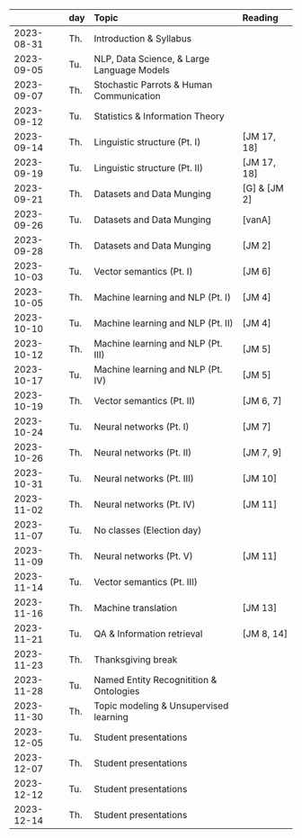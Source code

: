 |            | day | Topic                                      | Reading      |
| :--------- | :-- | :----------------------------------------- | :----------- |
| 2023-08-31 | Th. | Introduction & Syllabus                    |              |
| 2023-09-05 | Tu. | NLP, Data Science, & Large Language Models |              |
| 2023-09-07 | Th. | Stochastic Parrots & Human Communication   |              |
| 2023-09-12 | Tu. | Statistics & Information Theory            |              |
| 2023-09-14 | Th. | Linguistic structure (Pt. I)               | [JM 17, 18]  |
| 2023-09-19 | Tu. | Linguistic structure (Pt. II)              | [JM 17, 18]  |
| 2023-09-21 | Th. | Datasets and Data Munging                  | [G] & [JM 2] |
| 2023-09-26 | Tu. | Datasets and Data Munging                  | [vanA]       |
| 2023-09-28 | Th. | Datasets and Data Munging                  | [JM 2]       |
| 2023-10-03 | Tu. | Vector semantics (Pt. I)                   | [JM 6]       |
| 2023-10-05 | Th. | Machine learning and NLP (Pt. I)           | [JM 4]       |
| 2023-10-10 | Tu. | Machine learning and NLP (Pt. II)          | [JM 4]       |
| 2023-10-12 | Th. | Machine learning and NLP (Pt. III)         | [JM 5]       |
| 2023-10-17 | Tu. | Machine learning and NLP (Pt. IV)          | [JM 5]       |
| 2023-10-19 | Th. | Vector semantics (Pt. II)                  | [JM 6, 7]    |
| 2023-10-24 | Tu. | Neural networks (Pt. I)                    | [JM 7]       |
| 2023-10-26 | Th. | Neural networks (Pt. II)                   | [JM 7, 9]    |
| 2023-10-31 | Tu. | Neural networks (Pt. III)                  | [JM 10]      |
| 2023-11-02 | Th. | Neural networks (Pt. IV)                   | [JM 11]      |
| 2023-11-07 | Tu. | No classes (Election day)                  |              |
| 2023-11-09 | Th. | Neural networks (Pt. V)                    | [JM 11]      |
| 2023-11-14 | Tu. | Vector semantics (Pt. III)                 |              |
| 2023-11-16 | Th. | Machine translation                        | [JM 13]      |
| 2023-11-21 | Tu. | QA & Information retrieval                 | [JM 8, 14]   |
| 2023-11-23 | Th. | Thanksgiving break                         |              |
| 2023-11-28 | Tu. | Named Entity Recognitition & Ontologies    |              |
| 2023-11-30 | Th. | Topic modeling & Unsupervised learning     |              |
| 2023-12-05 | Tu. | Student presentations                      |              |
| 2023-12-07 | Th. | Student presentations                      |              |
| 2023-12-12 | Tu. | Student presentations                      |              |
| 2023-12-14 | Th. | Student presentations                      |              |
